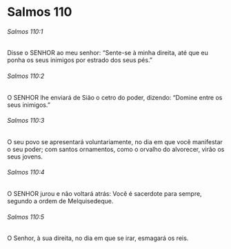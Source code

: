 # Salmos 110

###### Salmos 110:1

Disse o SENHOR ao meu senhor: “Sente-se à minha direita, até que eu ponha os seus inimigos por estrado dos seus pés.”

###### Salmos 110:2

O SENHOR lhe enviará de Sião o cetro do poder, dizendo: “Domine entre os seus inimigos.”

###### Salmos 110:3

O seu povo se apresentará voluntariamente, no dia em que você manifestar o seu poder; com santos ornamentos, como o orvalho do alvorecer, virão os seus jovens.

###### Salmos 110:4

O SENHOR jurou e não voltará atrás: Você é sacerdote para sempre, segundo a ordem de Melquisedeque.

###### Salmos 110:5

O Senhor, à sua direita, no dia em que se irar, esmagará os reis.

